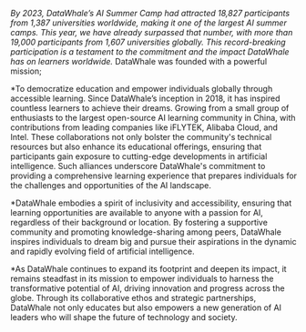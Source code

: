 
*By 2023, DataWhale’s AI Summer Camp had attracted 18,827 participants from 1,387 universities worldwide, making it one of the largest AI summer camps. This year, we have already surpassed that number, with more than 19,000 participants from 1,607 universities globally. This record-breaking participation is a testament to the commitment and the impact DataWhale has on learners worldwide.*
DataWhale was founded with a powerful mission; 

*To democratize education and empower individuals globally through accessible learning. Since DataWhale’s inception in 2018, it has inspired countless learners to achieve their dreams. Growing from a small group of enthusiasts to the largest open-source AI learning community in China, with contributions from leading companies like iFLYTEK, Alibaba Cloud, and Intel.
These collaborations not only bolster the community's technical resources but also enhance its educational offerings, ensuring that participants gain exposure to cutting-edge developments in artificial intelligence. Such alliances underscore DataWhale's commitment to providing a comprehensive learning experience that prepares individuals for the challenges and opportunities of the AI landscape.

*DataWhale embodies a spirit of inclusivity and accessibility, ensuring that learning opportunities are available to anyone with a passion for AI, regardless of their background or location. By fostering a supportive community and promoting knowledge-sharing among peers, DataWhale inspires individuals to dream big and pursue their aspirations in the dynamic and rapidly evolving field of artificial intelligence.

*As DataWhale continues to expand its footprint and deepen its impact, it remains steadfast in its mission to empower individuals to harness the transformative potential of AI, driving innovation and progress across the globe. Through its collaborative ethos and strategic partnerships, DataWhale not only educates but also empowers a new generation of AI leaders who will shape the future of technology and society.
